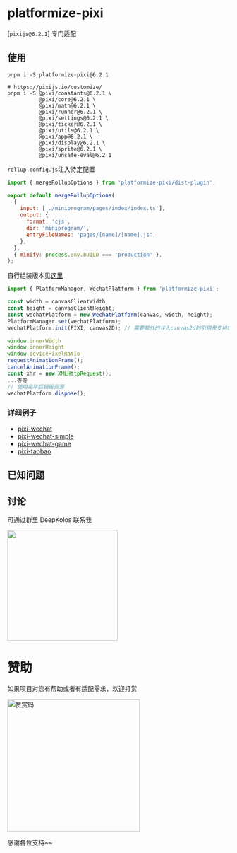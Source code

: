 # platformize-pixi

[`pixijs@6.2.1`] 专门适配

## 使用

```text
pnpm i -S platformize-pixi@6.2.1

# https://pixijs.io/customize/
pnpm i -S @pixi/constants@6.2.1 \
          @pixi/core@6.2.1 \
          @pixi/math@6.2.1 \
          @pixi/runner@6.2.1 \
          @pixi/settings@6.2.1 \
          @pixi/ticker@6.2.1 \
          @pixi/utils@6.2.1 \
          @pixi/app@6.2.1 \
          @pixi/display@6.2.1 \
          @pixi/sprite@6.2.1 \
          @pixi/unsafe-eval@6.2.1
```

`rollup.config.js`注入特定配置

```javascript
import { mergeRollupOptions } from 'platformize-pixi/dist-plugin';

export default mergeRollupOptions(
  {
    input: ['./miniprogram/pages/index/index.ts'],
    output: {
      format: 'cjs',
      dir: 'miniprogram/',
      entryFileNames: 'pages/[name]/[name].js',
    },
  },
  { minify: process.env.BUILD === 'production' },
);
```

自行组装版本见[这里](../platformize/README.md#原始方式)

```js
import { PlatformManager, WechatPlatform } from 'platformize-pixi';

const width = canvasClientWidth;
const height = canvasClientHeight;
const wechatPlatform = new WechatPlatform(canvas, width, height);
PlatformManager.set(wechatPlatform);
wechatPlatform.init(PIXI, canvas2D); // 需要额外的注入canvas2d的引用来支持text-bitmap

window.innerWidth
window.innerHeight
window.devicePixelRatio
requestAnimationFrame();
cancelAnimationFrame();
const xhr = new XMLHttpRequest();
...等等
// 使用完毕后销毁资源
wechatPlatform.dispose();
```

### 详细例子

- [pixi-wechat](https://raw.githubusercontent.com/deepkolos/platformize/main/examples/pixi-wechat/README.md)
- [pixi-wechat-simple](https://raw.githubusercontent.com/deepkolos/platformize/main/examples/pixi-wechat-simple/README.md)
- [pixi-wechat-game](https://raw.githubusercontent.com/deepkolos/platformize/main/examples/pixi-wechat-game/README.md)
- [pixi-taobao](https://raw.githubusercontent.com/deepkolos/platformize/main/examples/pixi-taobao/README.md)

## 已知问题



## 讨论

可通过群里 DeepKolos 联系我

<img width="250" src="https://raw.githubusercontent.com/deepkolos/platformize/main/docs/qq-group.jpg" />

# 赞助

如果项目对您有帮助或者有适配需求，欢迎打赏

<img src="https://upload-images.jianshu.io/upload_images/252050-d3d6bfdb1bb06ddd.png?imageMogr2/auto-orient/strip%7CimageView2/2/w/1240" alt="赞赏码" width="300">

感谢各位支持~~
